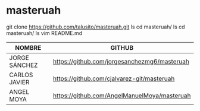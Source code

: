 # masteruah
git clone https://github.com/talusito/masteruah.git
ls
cd masteruah/
ls
cd masteruah/
ls
vim README.md

| NOMBRE          | GITHUB                                       |
| ------          | ------                                       |
| JORGE SÁNCHEZ   | https://github.com/jorgesanchezmg6/masteruah |
| CARLOS JAVIER   | https://github.com/cjalvarez-git/masteruah   |
| ANGEL MOYA      | https://github.com/AngelManuelMoya/masteruah |

